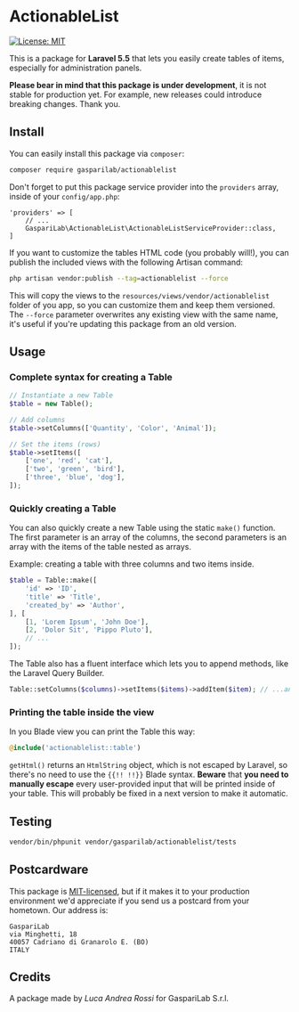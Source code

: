 # ActionableList

[![License: MIT](https://img.shields.io/badge/License-MIT-yellow.svg)](https://opensource.org/licenses/MIT)

This is a package for **Laravel 5.5** that lets you easily create tables of items, especially for administration panels.

**Please bear in mind that this package is under development**, it is not stable for production yet. For example, new releases could introduce breaking changes. Thank you.

## Install

You can easily install this package via `composer`:
``` bash
composer require gasparilab/actionablelist
```

Don't forget to put this package service provider into the `providers` array, inside of your `config/app.php`:
```
'providers' => [
    // ...
    GaspariLab\ActionableList\ActionableListServiceProvider::class,
]
```

If you want to customize the tables HTML code (you probably will!), you can publish the included views with the following Artisan command:
``` bash
php artisan vendor:publish --tag=actionablelist --force
```

This will copy the views to the `resources/views/vendor/actionablelist` folder of you app, so you can customize them and keep them versioned. The `--force` parameter overwrites any existing view with the same name, it's useful if you're updating this package from an old version.

## Usage

### Complete syntax for creating a Table
``` php
// Instantiate a new Table
$table = new Table();

// Add columns
$table->setColumns(['Quantity', 'Color', 'Animal']);

// Set the items (rows)
$table->setItems([
    ['one', 'red', 'cat'],
    ['two', 'green', 'bird'],
    ['three', 'blue', 'dog'],
]);
```

### Quickly creating a Table
You can also quickly create a new Table using the static `make()` function. The first parameter is an array of the columns, the second parameters is an array with the items of the table nested as arrays.

Example: creating a table with three columns and two items inside.
``` php
$table = Table::make([
    'id' => 'ID',
    'title' => 'Title',
    'created_by' => 'Author',
], [
    [1, 'Lorem Ipsum', 'John Doe'],
    [2, 'Dolor Sit', 'Pippo Pluto'],
    // ...
]);
```

The Table also has a fluent interface which lets you to append methods, like the Laravel Query Builder.
``` php
Table::setColumns($columns)->setItems($items)->addItem($item); // ...and so on
```

### Printing the table inside the view

In you Blade view you can print the Table this way:
``` php
@include('actionablelist::table')
```

`getHtml()` returns an `HtmlString` object, which is not escaped by Laravel, so there's no need to use the `{{!! !!}}` Blade syntax. **Beware** that **you need to manually escape** every user-provided input that will be printed inside of your table. This will probably be fixed in a next version to make it automatic.

## Testing

``` bash
vendor/bin/phpunit vendor/gasparilab/actionablelist/tests
```

## Postcardware

This package is [MIT-licensed](LICENSE.md), but if it makes it to your production environment we'd appreciate if you send us a postcard from your hometown. Our address is:
```
GaspariLab
via Minghetti, 18
40057 Cadriano di Granarolo E. (BO)
ITALY
```

## Credits

A package made by *Luca Andrea Rossi* for GaspariLab S.r.l.
